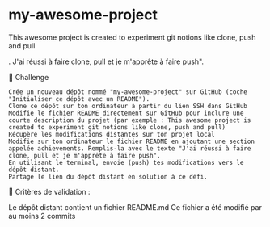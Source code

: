 # my-awesome-project

This awesome project is created to experiment git notions like clone, push and pull
<section>. J'ai réussi à faire clone, pull et je m'apprête à faire push".</section>

💪 Challenge

    Crée un nouveau dépôt nommé "my-awesome-project" sur GitHub (coche "Initialiser ce dépôt avec un README").
    Clone ce dépôt sur ton ordinateur à partir du lien SSH dans GitHub
    Modifie le fichier README directement sur GitHub pour inclure une courte description du projet (par exemple : This awesome project is created to experiment git notions like clone, push and pull)
    Récupère les modifications distantes sur ton projet local
    Modifie sur ton ordinateur le fichier README en ajoutant une section appelée achievements. Remplis-la avec le texte "J'ai réussi à faire clone, pull et je m'apprête à faire push".
    En utilisant le terminal, envoie (push) tes modifications vers le dépôt distant.
    Partage le lien du dépôt distant en solution à ce défi.

🧐 Critères de validation :

Le dépôt distant contient un fichier README.md
Ce fichier a été modifié par au moins 2 commits
